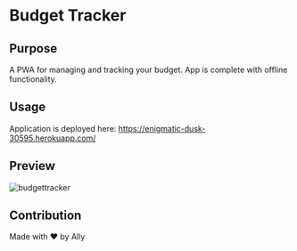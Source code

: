 # Budget Tracker

## Purpose
A PWA for managing and tracking your budget. App is complete with offline functionality. 

## Usage
Application is deployed here:
https://enigmatic-dusk-30595.herokuapp.com/

## Preview

![budgettracker](https://user-images.githubusercontent.com/99296825/181102627-5dbbdb09-d14c-4f6c-925c-3e16178ad795.PNG)


## Contribution
Made with ❤️ by Ally
